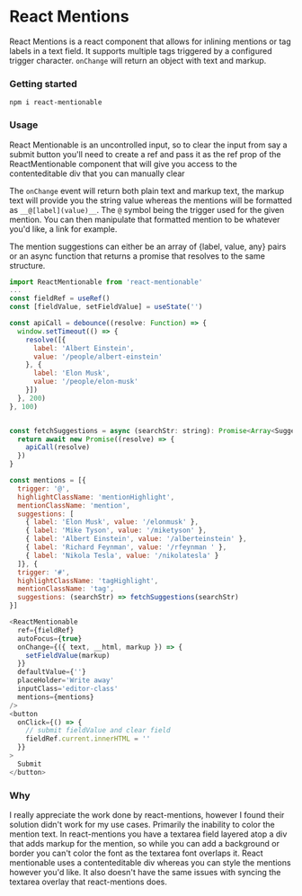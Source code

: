 # React Mentions 

React Mentions is a react component that allows for inlining mentions or tag labels in a text field. It supports multiple tags triggered by a configured trigger character. `onChange` will return an object with text and markup.

### Getting started
```
npm i react-mentionable
```
### Usage
React Mentionable is an uncontrolled input, so to clear the input from say a submit button you'll need to create a ref and pass it as the ref prop of the ReactMentionable component that will give you access to the contenteditable div that you can manually clear

The `onChange` event will return both plain text and markup text, the markup text will provide you the string value whereas the mentions will be formatted as `__@[label](value)__`. The `@` symbol being the trigger used for the given mention. You can then manipulate that formatted mention to be whatever you'd like, a link for example.

The mention suggestions can either be an array of {label, value, any} pairs or an async function that returns a promise that resolves to the same structure. 

```js
import ReactMentionable from 'react-mentionable'
...
const fieldRef = useRef()
const [fieldValue, setFieldValue] = useState('')

const apiCall = debounce((resolve: Function) => {
  window.setTimeout(() => {
    resolve([{
      label: 'Albert Einstein',
      value: '/people/albert-einstein'
    }, {
      label: 'Elon Musk',
      value: '/people/elon-musk'
    }]) 
  }, 200)
}, 100)


const fetchSuggestions = async (searchStr: string): Promise<Array<Suggestion>> => {
  return await new Promise((resolve) => {
    apiCall(resolve) 
  })
}

const mentions = [{
  trigger: '@',
  highlightClassName: 'mentionHighlight',
  mentionClassName: 'mention',
  suggestions: [
    { label: 'Elon Musk', value: '/elonmusk' },
    { label: 'Mike Tyson', value: '/miketyson' },
    { label: 'Albert Einstein', value: '/alberteinstein' },
    { label: 'Richard Feynman', value: '/rfeynman ' },
    { label: 'Nikola Tesla', value: '/nikolatesla' }
  ]}, {
  trigger: '#',
  highlightClassName: 'tagHighlight',
  mentionClassName: 'tag',
  suggestions: (searchStr) => fetchSuggestions(searchStr)
}]
```

```js
<ReactMentionable
  ref={fieldRef}
  autoFocus={true}
  onChange={({ text, __html, markup }) => {
    setFieldValue(markup)
  }}
  defaultValue={''}
  placeHolder='Write away'
  inputClass='editor-class'
  mentions={mentions}
/>
<button
  onClick={() => {
    // submit fieldValue and clear field
    fieldRef.current.innerHTML = ''
  }}
>
  Submit
</button>
```
### Why
I really appreciate the work done by react-mentions, however I found their solution didn't work for my use cases. Primarily the inability to color the mention text. In react-mentions you have a textarea field layered atop a div that adds markup for the mention, so while you can add a background or border you can't color the font as the textarea font overlaps it. React mentionable uses a contenteditable div whereas you can style the mentions however you'd like. It also doesn't have the same issues with syncing the textarea overlay that react-mentions does. 
